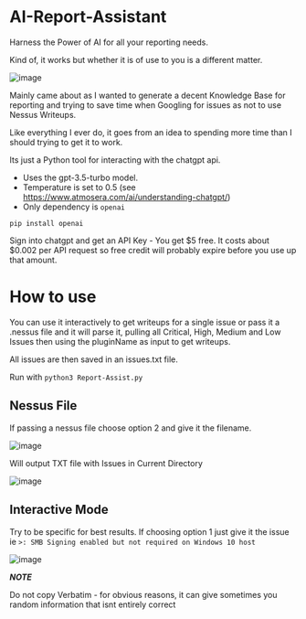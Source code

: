 # AI-Report-Assistant
Harness the Power of AI for all your reporting needs. 

Kind of, it works but whether it is of use to you is a different matter.

![image](https://user-images.githubusercontent.com/130473605/231473128-7e828797-f67f-4125-ae62-7554d98c6372.png)

Mainly came about as I wanted to generate a decent Knowledge Base for reporting and trying to save time when Googling for issues as not to use Nessus Writeups.

Like everything I ever do, it goes from an idea to spending more time than I should trying to get it to work.

Its just a Python tool for interacting with the chatgpt api. 
* Uses the gpt-3.5-turbo model. 
* Temperature is set to 0.5 (see https://www.atmosera.com/ai/understanding-chatgpt/)
* Only dependency is `openai`

`pip install openai`

Sign into chatgpt and get an API Key - You get $5 free. It costs about $0.002 per API request so free credit will probably expire before you use up that amount.

# How to use

You can use it interactively to get writeups for a single issue or pass it a .nessus file and it will parse it, pulling all Critical, High, Medium and Low Issues then using the pluginName as input to get writeups. 

All issues are then saved in an issues.txt file.


Run with `python3 Report-Assist.py`

## Nessus File
If passing a nessus file choose option 2 and give it the filename.

![image](https://user-images.githubusercontent.com/130473605/231475521-d152fc18-e8e8-4276-ae53-9bc44d368810.png)


Will output TXT file with Issues in Current Directory

![image](https://user-images.githubusercontent.com/130473605/231475990-a2b8c6ef-6c9e-401d-8be2-b8d3bfa3b746.png)


## Interactive Mode

Try to be specific for best results. If choosing option 1 just give it the issue ie `>: SMB Signing enabled but not required on Windows 10 host` 

![image](https://user-images.githubusercontent.com/130473605/231473879-dd3f4980-c455-4a14-881f-119569f04846.png)

***NOTE***

Do not copy Verbatim - for obvious reasons, it can give sometimes you random information that isnt entirely correct

